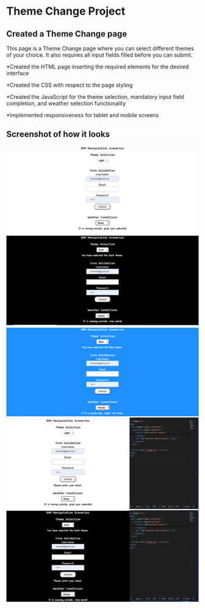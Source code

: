 # Theme Change Project

## Created a Theme Change page

This page is a Theme Change page where you can select different themes of your choice. It also requires all input fields filled before you can submit.

\*Created the HTML page inserting the required elements for the desired interface

\*Created the CSS with respect to the page styling

\*Created the JavaScript for the theme selection, mandatory input field completion, and weather selection functionality

\*Implemented responsiveness for tablet and mobile screens

## Screenshot of how it looks

<img src="/screenshots/screenshot1.png" alt="image" />
    <img src="/screenshots/screenshot2.png" alt="image" />
    <img src="/screenshots/screenshot3.png" alt="image" />
    <img src="/screenshots/screenshot4.png" alt="image" />
    <img src="/screenshots/screenshot5.png" alt="image" />

